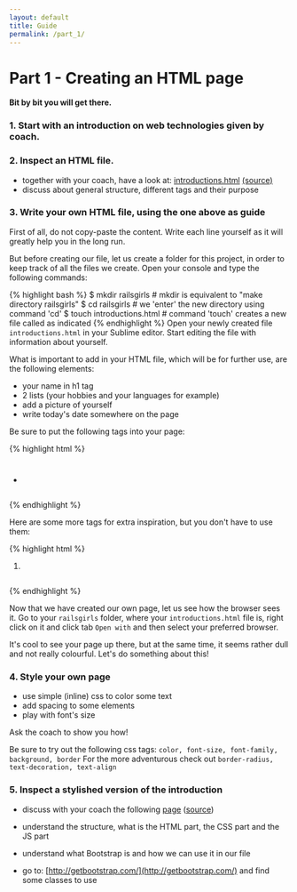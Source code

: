 ```yaml
---
layout: default
title: Guide
permalink: /part_1/
---
```


# Part 1 - Creating an HTML page

**Bit by bit you will get there.**

### 1. Start with an introduction on web technologies given by coach.

### 2. Inspect an HTML file.
* together with your coach, have a look at: [introductions.html](https://railsgirls-be.github.io/railsgirls_guide/materials/introductions.html) [(source)](https://github.com/railsgirls-be/railsgirls_guide/blob/gh-pages/materials/introductions.html)
* discuss about general structure, different tags and their purpose

### 3. Write your own HTML file, using the one above as guide

First of all, do not copy-paste the content. Write each line yourself as it will greatly help you in the long run.

But before creating our file, let us create a folder for this project, in order to keep track of all the files we create. Open your console and type the following commands:

{% highlight bash %}
$ mkdir railsgirls        # mkdir is equivalent to "make directory railsgirls"
$ cd railsgirls           # we 'enter' the new directory using command 'cd'
$ touch introductions.html # command 'touch' creates a new file called as indicated
{% endhighlight %}
Open your newly created file `introductions.html` in your Sublime editor. Start editing the file with information about yourself.

What is important to add in your HTML file, which will be for further use, are the following elements:

* your name in h1 tag
* 2 lists (your hobbies and your languages for example)
* add a picture of yourself
* write today's date somewhere on the page

Be sure to put the following tags into your page:

{% highlight html %}
<h1></h1>
<h2></h2>
<ul><li></li></ul>
<img>
<a>
<p>
{% endhighlight %}

Here are some more tags for extra inspiration, but you don't have to use them:

{% highlight html %}
<strong></strong>
<em></em>
<ol><li></li></ol>
<pre></pre>
{% endhighlight %}

Now that we have created our own page, let us see how the browser sees it. Go to your `railsgirls` folder, where your `introductions.html` file is, right click on it and click tab `Open with` and then select your preferred browser.

It's cool to see your page up there, but at the same time, it seems rather dull and not really colourful. Let's do something about this!

### 4. Style your own page

* use simple (inline) css to color some text
* add spacing to some elements
* play with font's size

Ask the coach to show you how!

Be sure to try out the following css tags: ```color, font-size, font-family, background, border```
For the more adventurous check out ```border-radius, text-decoration, text-align```

### 5. Inspect a stylished version of the introduction

* discuss with your coach the following
<a href="http://railsgirls-be.github.io/railsgirls_guide/materials/introductions_boostrap_and_js.html" target="_blank">page</a>
(<a href="https://github.com/railsgirls-be/railsgirls_guide/blob/gh-pages/materials/introductions_boostrap_and_js.html" target="_blank">source</a>)

* understand the structure, what is the HTML part, the CSS part and the JS part

* understand what Bootstrap is and how we can use it in our file

* go to: [http://getbootstrap.com/](http://getbootstrap.com/) and find some classes to use
